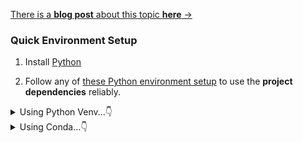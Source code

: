 [There is a **blog post** about this topic **here** →](https://jalcocert.github.io/JAlcocerT/using-langchain-with-pandas-df)


### Quick Environment Setup

1. Install [Python](https://jalcocert.github.io/JAlcocerT/guide-python/#installing-python-)

2. Follow any of [these Python environment setup](https://jalcocert.github.io/JAlcocerT/useful-python-stuff/#python-apps-reliability) to use the **project dependencies** reliably.

<details>
  <summary>Using Python Venv...👇</summary>
  &nbsp;


```sh
pip install langchain
```

```sh
#sudo apt install python3.12-venv
python3 -m venv langchainChatPandas_venv
#python -m venv langchainChatDB_venv

#Unix
source langchainChatPandas_venv/bin/activate
#.\langchainChatDB_venv\Scripts\activate #Windows

cd ./LangChain/ChatWithPandas
pip install -r requirements.txt


source .env
#export OPENAI_API_KEY="your-api-key-here"
#set OPENAI_API_KEY=your-api-key-here
#$env:OPENAI_API_KEY="your-api-key-here"
echo $OPENAI_API_KEY

streamlit run langchain_chat_db.py

# git add .
# git commit -m "better langchain chatdb"
# git push
```

</details>


<details>
  <summary>Using Conda...👇</summary>
  &nbsp;

* Get [MiniConda](http://conda.pydata.org/miniconda.html)

```sh
conda create --name myenv python=3.10
```

```sh
pip install langchain
```

```sh
#sudo apt install python3.12-venv
python3 -m venv langchainChatDB_venv
#python -m venv langchainChatDB_venv

#Unix
source langchainChatDB_venv/bin/activate
#.\langchainChatDB_venv\Scripts\activate #Windows

pip install -r requirements.txt


source .env
#export OPENAI_API_KEY="your-api-key-here"
#set OPENAI_API_KEY=your-api-key-here
#$env:OPENAI_API_KEY="your-api-key-here"
echo $OPENAI_API_KEY

streamlit run langchain_chat_db.py

# git add .
# git commit -m "better langchain chatdb"
# git push
```

</details>